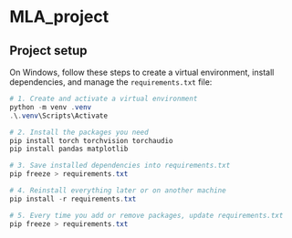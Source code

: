 # MLA_project

## Project setup

On Windows, follow these steps to create a virtual environment, install dependencies, and manage the `requirements.txt` file:

```powershell
# 1. Create and activate a virtual environment
python -m venv .venv
.\.venv\Scripts\Activate

# 2. Install the packages you need
pip install torch torchvision torchaudio
pip install pandas matplotlib

# 3. Save installed dependencies into requirements.txt
pip freeze > requirements.txt

# 4. Reinstall everything later or on another machine
pip install -r requirements.txt

# 5. Every time you add or remove packages, update requirements.txt
pip freeze > requirements.txt
